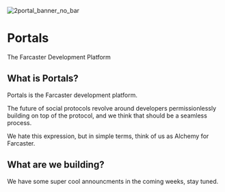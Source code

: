 ![2portal_banner_no_bar](https://raw.githubusercontent.com/withportals/.github/main/profile/1500x500.png)
# Portals
The Farcaster Development Platform

## What is Portals?
Portals is the Farcaster development platform. 

The future of social protocols revolve around developers permissionlessly building on top of the protocol, and we think that should be a seamless process.

We hate this expression, but in simple terms, think of us as Alchemy for Farcaster.

## What are we building?
We have some super cool announcments in the coming weeks, stay tuned. 
